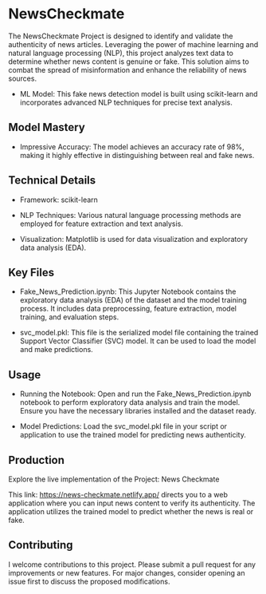 
# NewsCheckmate

The NewsCheckmate Project is designed to identify and validate the authenticity of news articles. Leveraging the power of machine learning and natural language processing (NLP), this project analyzes text data to determine whether news content is genuine or fake. This solution aims to combat the spread of misinformation and enhance the reliability of news sources.

- ML Model: This fake news detection model is built using scikit-learn and incorporates advanced NLP techniques for precise text analysis.

## Model Mastery

- Impressive Accuracy: The model achieves an accuracy rate of 98%, making it highly effective in distinguishing between real and fake news.

## Technical Details

- Framework: scikit-learn

- NLP Techniques: Various natural language processing methods are employed for feature extraction and text analysis.

- Visualization: Matplotlib is used for data visualization and exploratory data analysis (EDA).

## Key Files

- Fake_News_Prediction.ipynb: This Jupyter Notebook contains the exploratory data analysis (EDA) of the dataset and the model training process. It includes data preprocessing, feature extraction, model training, and evaluation steps.

- svc_model.pkl: This file is the serialized model file containing the trained Support Vector Classifier (SVC) model. It can be used to load the model and make predictions.


## Usage

- Running the Notebook: Open and run the Fake_News_Prediction.ipynb notebook to perform exploratory data analysis and train the model. Ensure you have the necessary libraries installed and the dataset ready.

- Model Predictions: Load the svc_model.pkl file in your script or application to use the trained model for predicting news authenticity.

## Production
Explore the live implementation of the Project:
News Checkmate

This link: https://news-checkmate.netlify.app/ directs you to a web application where you can input news content to verify its authenticity. The application utilizes the trained model to predict whether the news is real or fake.

## Contributing
I welcome contributions to this project. Please submit a pull request for any improvements or new features. For major changes, consider opening an issue first to discuss the proposed modifications.
